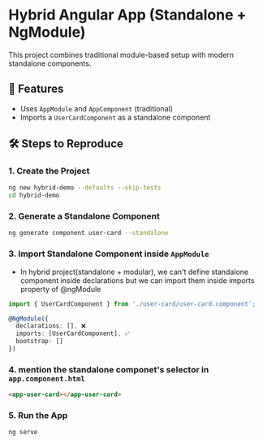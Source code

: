 # Hybrid Angular App (Standalone + NgModule)

This project combines traditional module-based setup with modern standalone components.

## 🚀 Features

- Uses `AppModule` and `AppComponent` (traditional)
- Imports a `UserCardComponent` as a standalone component

## 🛠️ Steps to Reproduce

### 1. Create the Project
```bash
ng new hybrid-demo --defaults --skip-tests
cd hybrid-demo
```

### 2. Generate a Standalone Component
```bash
ng generate component user-card --standalone
```

### 3. Import Standalone Component inside `AppModule`
  - In hybrid project(standalone + modular), we can't define standalone component inside declarations but we can import them inside imports property of @ngModule

```ts
import { UserCardComponent } from './user-card/user-card.component';

@NgModule({
  declarations: [], ❌
  imports: [UserCardComponent], ✅
  bootstrap: []
})

```

### 4. mention the standalone componet's selector in `app.component.html`
```html
<app-user-card></app-user-card>
```

### 5. Run the App
```bash
ng serve
```